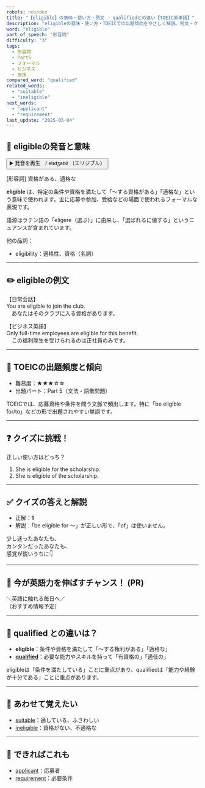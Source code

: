 ```yaml
---
robots: noindex
title: "【eligible】の意味・使い方・例文 ― qualifiedとの違い【TOEIC英単語】"
description: "eligibleの意味・使い方・TOEICでの出題傾向をやさしく解説。例文・クイズ付きでqualifiedとの違いもわかりやすく学べます。"
word: "eligible"
part_of_speech: "形容詞"
difficulty: "3"
tags:
  - 形容詞
  - Part5
  - フォーマル
  - ビジネス
  - 面接
compared_word: "qualified"
related_words:
  - "suitable"
  - "ineligible"
next_words:
  - "applicant"
  - "requirement"
last_update: "2025-05-04"
---
```


## 🔰 eligibleの発音と意味

<button class="play-audio" onclick="playTTS('eligible')">
  <span class="play-audio-main">
    ▶️ 発音を再生　/ˈelɪdʒəbl/
  </span>
  <span class="play-audio-sub">
    （エリジブル）
  </span>
</button>

[形容詞] 資格がある、適格な

**eligible** は、特定の条件や資格を満たして「～する資格がある」「適格な」という意味で使われます。主に応募や参加、受給などの場面で使われるフォーマルな表現です。

語源はラテン語の「eligere（選ぶ）」に由来し、「選ばれるに値する」というニュアンスが含まれています。

他の品詞：  
- eligibility：適格性、資格（名詞）

---

## ✏️ eligibleの例文

【日常会話】  
You are eligible to join the club.  
　あなたはそのクラブに入る資格があります。

【ビジネス英語】  
Only full-time employees are eligible for this benefit.  
　この福利厚生を受けられるのは正社員のみです。

---

## 🎯 TOEICの出題頻度と傾向

- 難易度：★★★☆☆
- 出題パート：Part 5（文法・語彙問題）

TOEICでは、応募資格や条件を問う文脈で頻出します。特に「be eligible for/to」などの形で出題されやすい単語です。

---

## ❓ クイズに挑戦！

正しい使い方はどっち？

1. She is eligible for the scholarship.  
2. She is eligible of the scholarship.

---

## ✅ クイズの答えと解説

- 正解：**1**
- 解説：「be eligible for ～」が正しい形で、「of」は使いません。

少し迷ったあなたも、  
カンタンだったあなたも、  
感覚が鋭いうちに👇️

---

## 🚀 今が英語力を伸ばすチャンス！ (PR)

<div class="info-center">
＼英語に触れる毎日へ／<br>  
（おすすめ情報予定）
</div>

---

## 🤔  qualified との違いは？

- **eligible**：条件や資格を満たして「～する権利がある」「適格な」
- **[qualified](/word/qualified)**：必要な能力やスキルを持って「有資格の」「適任の」

eligibleは「条件を満たしている」ことに重点があり、qualifiedは「能力や経験が十分である」ことに重点があります。

---

## 🧩 あわせて覚えたい

- [suitable](/word/suitable)：適している、ふさわしい
- [ineligible](/word/ineligible)：資格がない、不適格な

---

## 📖 できればこれも

- [applicant](/word/applicant)：応募者
- [requirement](/word/requirement)：必要条件

<!-- cvid: aid06_bid34 -->
